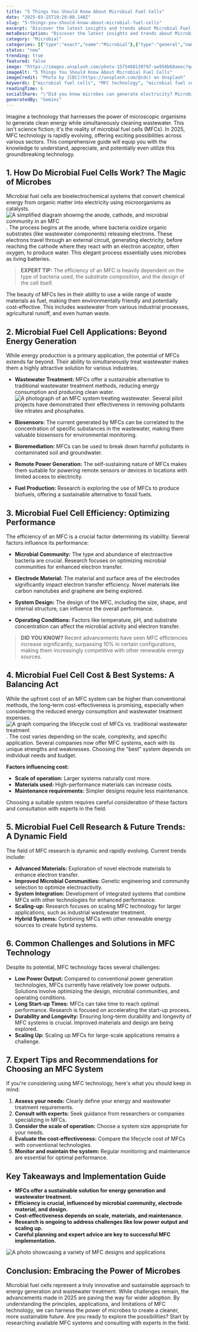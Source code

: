 ```yaml
---
title: "5 Things You Should Know About Microbial Fuel Cells"
date: "2025-03-25T19:20:08.148Z"
slug: "5-things-you-should-know-about-microbial-fuel-cells"
excerpt: "Discover the latest insights and trends about Microbial Fuel Cells. This comprehensive guide covers everything you need to know about Microbial Fuel Cells in 2025."
metaDescription: "Discover the latest insights and trends about Microbial Fuel Cells. This comprehensive guide covers everything you need to know about Microbial Fuel Cells ..."
category: "Microbial"
categories: [{"type":"exact","name":"Microbial"},{"type":"general","name":"Renewable Energy"},{"type":"medium","name":"Biotechnology"},{"type":"specific","name":"Wastewater Treatment"},{"type":"niche","name":"Anode Biofilms"}]
status: "new"
trending: true
featured: false
image: "https://images.unsplash.com/photo-1575468130797-aa950b68aeec?q=85&w=1200&fit=max&fm=webp&auto=compress"
imageAlt: "5 Things You Should Know About Microbial Fuel Cells"
imageCredit: "Photo by [CDC](https://unsplash.com/@cdc) on Unsplash"
keywords: ["microbial fuel cells", "MFC technology", "microbial fuel cell applications", "how do microbial fuel cells work", "buy microbial fuel cell", "microbial fuel cell research", "microbial fuel cell efficiency", "microbial fuel cell cost", "best microbial fuel cell systems", "microbial fuel cell wastewater treatment"]
readingTime: 6
socialShare: "\"Did you know microbes can generate electricity? Microbial fuel cells are turning waste into clean energy and revolutionizing wastewater treatment – a truly sustainable solution for the future!\""
generatedBy: "Gemini"
---
```




Imagine a technology that harnesses the power of microscopic organisms to generate clean energy while simultaneously cleaning wastewater.  This isn't science fiction; it's the reality of microbial fuel cells (MFCs).  In 2025, MFC technology is rapidly evolving, offering exciting possibilities across various sectors. This comprehensive guide will equip you with the knowledge to understand, appreciate, and potentially even utilize this groundbreaking technology.

## 1. How Do Microbial Fuel Cells Work? The Magic of Microbes

Microbial fuel cells are bioelectrochemical systems that convert chemical energy from organic matter into electricity using microorganisms as catalysts.  ![A simplified diagram showing the anode, cathode, and microbial community in an MFC](https://images.unsplash.com/photo-1734549098918-a2b84c8a9af6?q=85&w=1200&fit=max&fm=webp&auto=compress).  The process begins at the anode, where bacteria oxidize organic substrates (like wastewater components)  releasing electrons. These electrons travel through an external circuit, generating electricity, before reaching the cathode where they react with an electron acceptor, often oxygen, to produce water.  This elegant process essentially uses microbes as living batteries.

> **EXPERT TIP:** The efficiency of an MFC is heavily dependent on the type of bacteria used, the substrate composition, and the design of the cell itself.

The beauty of MFCs lies in their ability to use a wide range of waste materials as fuel, making them environmentally friendly and potentially cost-effective. This includes wastewater from various industrial processes, agricultural runoff, and even human waste.

## 2. Microbial Fuel Cell Applications: Beyond Energy Generation

While energy production is a primary application, the potential of MFCs extends far beyond.  Their ability to simultaneously treat wastewater makes them a highly attractive solution for various industries.

* **Wastewater Treatment:**  MFCs offer a sustainable alternative to traditional wastewater treatment methods, reducing energy consumption and producing clean water. ![A photograph of an MFC system treating wastewater](https://images.unsplash.com/photo-1580287192846-ebb89d7e348e?q=85&w=1200&fit=max&fm=webp&auto=compress).  Several pilot projects have demonstrated their effectiveness in removing pollutants like nitrates and phosphates.

* **Biosensors:**  The current generated by MFCs can be correlated to the concentration of specific substances in the wastewater, making them valuable biosensors for environmental monitoring.

* **Bioremediation:**  MFCs can be used to break down harmful pollutants in contaminated soil and groundwater.

* **Remote Power Generation:**  The self-sustaining nature of MFCs makes them suitable for powering remote sensors or devices in locations with limited access to electricity.

* **Fuel Production:**  Research is exploring the use of MFCs to produce biofuels, offering a sustainable alternative to fossil fuels.

## 3. Microbial Fuel Cell Efficiency:  Optimizing Performance

The efficiency of an MFC is a crucial factor determining its viability. Several factors influence its performance:

* **Microbial Community:** The type and abundance of electroactive bacteria are crucial.  Research focuses on optimizing microbial communities for enhanced electron transfer.

* **Electrode Material:** The material and surface area of the electrodes significantly impact electron transfer efficiency.  Novel materials like carbon nanotubes and graphene are being explored.

* **System Design:** The design of the MFC, including the size, shape, and internal structure, can influence the overall performance.

* **Operating Conditions:** Factors like temperature, pH, and substrate concentration can affect the microbial activity and electron transfer.

> **DID YOU KNOW?**  Recent advancements have seen MFC efficiencies increase significantly, surpassing 10% in certain configurations, making them increasingly competitive with other renewable energy sources.

## 4. Microbial Fuel Cell Cost & Best Systems: A Balancing Act

While the upfront cost of an MFC system can be higher than conventional methods, the long-term cost-effectiveness is promising, especially when considering the reduced energy consumption and wastewater treatment expenses.  ![A graph comparing the lifecycle cost of MFCs vs. traditional wastewater treatment](https://images.unsplash.com/photo-1578496779937-3815e442abed?q=85&w=1200&fit=max&fm=webp&auto=compress).  The cost varies depending on the scale, complexity, and specific application.  Several companies now offer MFC systems, each with its unique strengths and weaknesses. Choosing the "best" system depends on individual needs and budget.

**Factors influencing cost:**

* **Scale of operation:** Larger systems naturally cost more.
* **Materials used:** High-performance materials can increase costs.
* **Maintenance requirements:**  Simpler designs require less maintenance.

Choosing a suitable system requires careful consideration of these factors and consultation with experts in the field.

## 5. Microbial Fuel Cell Research & Future Trends:  A Dynamic Field

The field of MFC research is dynamic and rapidly evolving.  Current trends include:

* **Advanced Materials:**  Exploration of novel electrode materials to enhance electron transfer.
* **Improved Microbial Communities:**  Genetic engineering and community selection to optimize electroactivity.
* **System Integration:**  Development of integrated systems that combine MFCs with other technologies for enhanced performance.
* **Scaling-up:**  Research focuses on scaling MFC technology for larger applications, such as industrial wastewater treatment.
* **Hybrid Systems:** Combining MFCs with other renewable energy sources to create hybrid systems.

## 6. Common Challenges and Solutions in MFC Technology

Despite its potential, MFC technology faces several challenges:

* **Low Power Output:**  Compared to conventional power generation technologies, MFCs currently have relatively low power outputs.  Solutions involve optimizing the design, microbial communities, and operating conditions.
* **Long Start-up Times:**  MFCs can take time to reach optimal performance. Research is focused on accelerating the start-up process.
* **Durability and Longevity:**  Ensuring long-term durability and longevity of MFC systems is crucial. Improved materials and design are being explored.
* **Scaling Up:** Scaling up MFCs for large-scale applications remains a challenge.

## 7. Expert Tips and Recommendations for Choosing an MFC System

If you're considering using MFC technology, here's what you should keep in mind:

1. **Assess your needs:** Clearly define your energy and wastewater treatment requirements.
2. **Consult with experts:** Seek guidance from researchers or companies specializing in MFCs.
3. **Consider the scale of operation:** Choose a system size appropriate for your needs.
4. **Evaluate the cost-effectiveness:** Compare the lifecycle cost of MFCs with conventional technologies.
5. **Monitor and maintain the system:** Regular monitoring and maintenance are essential for optimal performance.

## Key Takeaways and Implementation Guide

* **MFCs offer a sustainable solution for energy generation and wastewater treatment.**
* **Efficiency is crucial, influenced by microbial community, electrode material, and design.**
* **Cost-effectiveness depends on scale, materials, and maintenance.**
* **Research is ongoing to address challenges like low power output and scaling up.**
* **Careful planning and expert advice are key to successful MFC implementation.**

![A photo showcasing a variety of MFC designs and applications](https://images.unsplash.com/photo-1575468130797-aa950b68aeec?q=85&w=1200&fit=max&fm=webp&auto=compress)

## Conclusion: Embracing the Power of Microbes

Microbial fuel cells represent a truly innovative and sustainable approach to energy generation and wastewater treatment.  While challenges remain, the advancements made in 2025 are paving the way for wider adoption.  By understanding the principles, applications, and limitations of MFC technology, we can harness the power of microbes to create a cleaner, more sustainable future.  Are you ready to explore the possibilities? Start by researching available MFC systems and consulting with experts in the field.

